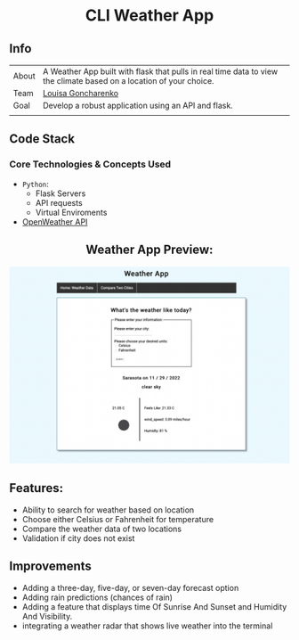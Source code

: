 <div align="center">

# CLI Weather App

</div>

## Info

|       |                                                                                                                                                                                                     |
| ----- | --------------------------------------------------------------------------------------------------------------------------------------------------------------------------------------------------- |
| About | A Weather App built with flask that pulls in real time data to view the climate based on a location of your choice.                                                                                    |
| Team  | [Louisa Goncharenko](https://github.com/lougoncharenko)
| Goal  | Develop a robust application using an API and flask.                                                                                                                  |
|       |                                                                                                                                                                                                     |

## Code Stack

### Core Technologies & Concepts Used

- `Python`:
  - Flask Servers
  - API requests 
  - Virtual Enviroments
- [OpenWeather API](https://openweathermap.org/api)

<div align="center">

## Weather App Preview:
<img src='screenshot.png'>

</div>

## Features:
- Ability to search for weather based on location
- Choose either Celsius or Fahrenheit for temperature
- Compare the weather data of two locations
- Validation if city does not exist

## Improvements
- Adding a three-day, five-day, or seven-day forecast option
- Adding rain predictions (chances of rain)
- Adding a feature that displays time Of Sunrise And Sunset and Humidity And Visibility.
- integrating a weather radar that shows live weather into the terminal